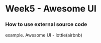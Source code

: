 Week5 - Awesome UI
==================

### How to use external source code
example. Awesome UI - lottie(airbnb)

